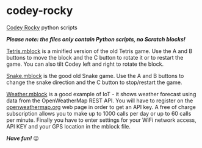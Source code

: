 # codey-rocky
[Codey Rocky](https://www.makeblock.com/steam-kits/codey-rocky) python scripts

***Please note: the files only contain Python scripts, no Scratch blocks!***

[Tetris.mblock](/Tetris.mblock) is a minified version of the old Tetris game.
Use the A and B buttons to move the block and the C button to rotate it or to restart the game.
You can also tilt Codey left and right to rotate the block.

[Snake.mblock](/Snake.mblock) is the good old Snake game.
Use the A and B buttons to change the snake direction and the C button to stop/restart the game.

[Weather.mblock](/Weather.mblock) is a good example of IoT - it shows weather forecast using data from the OpenWeatherMap REST API. You will have to register on the [openweathermap.org](https://openweathermap.org/) web page in order to get an API key. A free of charge subscription allows you to make up to 1000 calls per day or up to 60 calls per minute.
Finally you have to enter settings for your WiFi network access, API KEY and your GPS location in the mblock file.

***Have fun!*** :stuck_out_tongue_winking_eye:
